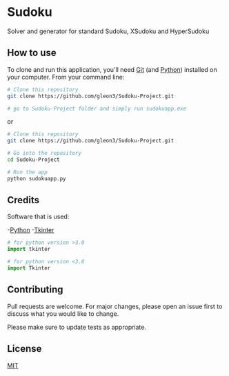# Sudoku

Solver and generator for standard Sudoku, XSudoku and HyperSudoku

## How to use

To clone and run this application, you'll need [Git](https://git-scm.com/) (and [Python](https://www.python.org/)) installed on your computer. From your command line:

```bash
# Clone this repository
git clone https://github.com/gleon3/Sudoku-Project.git

# go to Sudoku-Project folder and simply run sudokuapp.exe
```
or
```bash
# Clone this repository
git clone https://github.com/gleon3/Sudoku-Project.git

# Go into the repository
cd Sudoku-Project

# Run the app
python sudokuapp.py
```

## Credits

Software that is used:

-[Python](https://www.python.org/)
-[Tkinter](https://wiki.python.org/moin/TkInter) 
```python
# for python version >3.0
import tkinter

# for python version <3.0
import Tkinter
```

## Contributing
Pull requests are welcome. For major changes, please open an issue first to discuss what you would like to change.

Please make sure to update tests as appropriate.

## License
[MIT](https://choosealicense.com/licenses/mit/)
